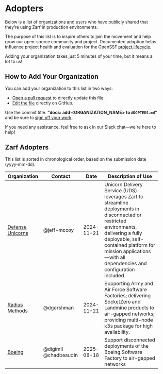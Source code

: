 # Adopters

Below is a list of organizations and users who have publicly shared that
they're using Zarf in production environments.

The purpose of this list is to inspire others to join the movement and help
grow our open-source community and project. Documented adoption helps influence
project health and evaluation for the OpenSSF [project lifecycle](https://github.com/ossf/tac/blob/main/process/project-lifecycle.md).

Adding your organization takes just 5 minutes of your time, but it means a lot
to us!

## How to Add Your Organization

You can add your organization to this list in two ways:

- [Open a pull request](https://github.com/zarf-dev/zarf/pulls)
  to directly update this file.
- [Edit the file](https://github.com/zarf-dev/zarf/blob/main/ADOPTERS.md)
  directly on GitHub.

Use the commit title: **"docs: add <ORGANIZATION_NAME> to `ADOPTERS.md`"** and
be sure to [sign off your work](CONTRIBUTING.md#developer-workflow).

If you need any assistance, feel free to ask in our Slack chat—we're here to
help!

## Zarf Adopters

This list is sorted in chronological order, based on the submission date (yyyy-mm-dd).

| Organization | Contact | Date | Description of Use |
| ------------ | ------- | ---- | ------------------ |
| [Defense Unicorns](https://defenseunicorns.com/) | @jeff-mccoy | 2024-11-21 | Unicorn Delivery Service (UDS) leverages Zarf to streamline deployments in disconnected or restricted environments, delivering a fully deployable, self-contained platform for mission applications—with all dependencies and configuration included. |
| [Radius Methods](https://radiusmethod.com/) | @dgershman | 2024-11-21 | Supporting Army and Air Force Software Factories; delivering SocketZero and Landmine products to air-gapped networks; providing multi-node k3s package for high availability. |
| [Boeing](https://boeing.com/) | @digimil @chadbeaudin | 2025-08-18 | Support disconnected deployments of the Boeing Software Factory to air-gapped networks |
